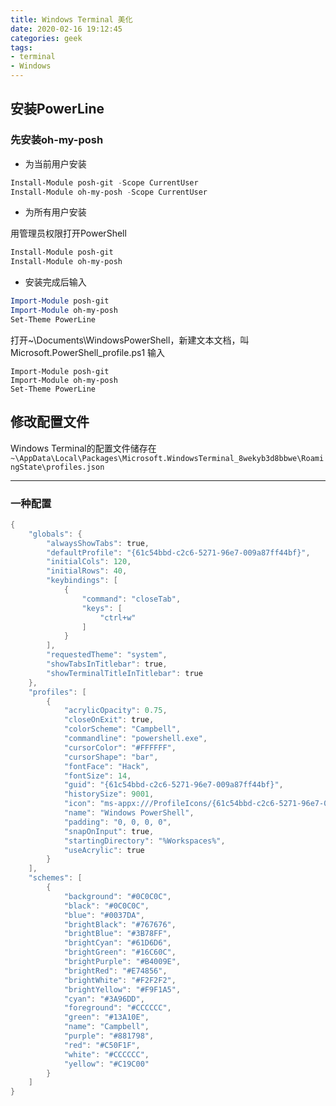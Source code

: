 ```yaml
---
title: Windows Terminal 美化
date: 2020-02-16 19:12:45
categories: geek
tags:
- terminal
- Windows
---
```

## 安装PowerLine

### 先安装oh-my-posh

- 为当前用户安装

```powershell
Install-Module posh-git -Scope CurrentUser
Install-Module oh-my-posh -Scope CurrentUser
```

- 为所有用户安装

用管理员权限打开PowerShell

```powershell
Install-Module posh-git
Install-Module oh-my-posh
```

- 安装完成后输入

```powershell
Import-Module posh-git
Import-Module oh-my-posh
Set-Theme PowerLine
```
<!-- more -->
打开~\Documents\WindowsPowerShell，新建文本文档，叫Microsoft.PowerShell_profile.ps1
输入

```
Import-Module posh-git
Import-Module oh-my-posh
Set-Theme PowerLine
```

## 修改配置文件

Windows Terminal的配置文件储存在`~\AppData\Local\Packages\Microsoft.WindowsTerminal_8wekyb3d8bbwe\RoamingState\profiles.json`

---

### 一种配置

```powershell
{
    "globals": {
        "alwaysShowTabs": true,
        "defaultProfile": "{61c54bbd-c2c6-5271-96e7-009a87ff44bf}",
        "initialCols": 120,
        "initialRows": 40,
        "keybindings": [
            {
                "command": "closeTab",
                "keys": [
                    "ctrl+w"
                ]
            }
        ],
        "requestedTheme": "system",
        "showTabsInTitlebar": true,
        "showTerminalTitleInTitlebar": true
    },
    "profiles": [
        {
            "acrylicOpacity": 0.75,
            "closeOnExit": true,
            "colorScheme": "Campbell",
            "commandline": "powershell.exe",
            "cursorColor": "#FFFFFF",
            "cursorShape": "bar",
            "fontFace": "Hack",
            "fontSize": 14,
            "guid": "{61c54bbd-c2c6-5271-96e7-009a87ff44bf}",
            "historySize": 9001,
            "icon": "ms-appx:///ProfileIcons/{61c54bbd-c2c6-5271-96e7-009a87ff44bf}.png",
            "name": "Windows PowerShell",
            "padding": "0, 0, 0, 0",
            "snapOnInput": true,
            "startingDirectory": "%Workspaces%",
            "useAcrylic": true
        }
    ],
    "schemes": [
        {
            "background": "#0C0C0C",
            "black": "#0C0C0C",
            "blue": "#0037DA",
            "brightBlack": "#767676",
            "brightBlue": "#3B78FF",
            "brightCyan": "#61D6D6",
            "brightGreen": "#16C60C",
            "brightPurple": "#B4009E",
            "brightRed": "#E74856",
            "brightWhite": "#F2F2F2",
            "brightYellow": "#F9F1A5",
            "cyan": "#3A96DD",
            "foreground": "#CCCCCC",
            "green": "#13A10E",
            "name": "Campbell",
            "purple": "#881798",
            "red": "#C50F1F",
            "white": "#CCCCCC",
            "yellow": "#C19C00"
        }
    ]
}
```

